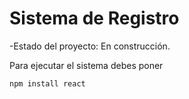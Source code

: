 <h1>Sistema de Registro</h1>

-Estado del proyecto: En construcción.

Para ejecutar el sistema debes poner 

```npm install react```
